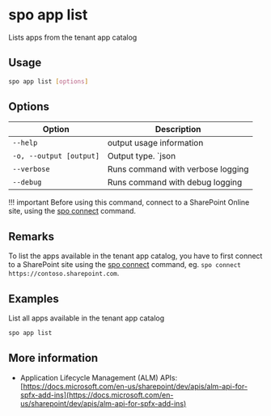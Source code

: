 # spo app list

Lists apps from the tenant app catalog

## Usage

```sh
spo app list [options]
```

## Options

Option|Description
------|-----------
`--help`|output usage information
`-o, --output [output]`|Output type. `json|text`. Default `text`
`--verbose`|Runs command with verbose logging
`--debug`|Runs command with debug logging

!!! important
    Before using this command, connect to a SharePoint Online site, using the [spo connect](../connect.md) command.

## Remarks

To list the apps available in the tenant app catalog, you have to first connect to a SharePoint site using the [spo connect](../connect.md) command, eg. `spo connect https://contoso.sharepoint.com`.

## Examples

List all apps available in the tenant app catalog

```sh
spo app list
```

## More information

- Application Lifecycle Management (ALM) APIs: [https://docs.microsoft.com/en-us/sharepoint/dev/apis/alm-api-for-spfx-add-ins](https://docs.microsoft.com/en-us/sharepoint/dev/apis/alm-api-for-spfx-add-ins)